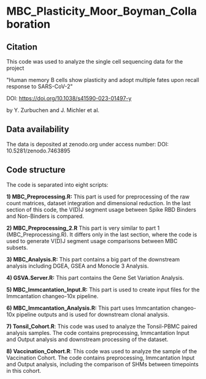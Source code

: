 # MBC_Plasticity_Moor_Boyman_Collaboration

## Citation
This code was used to analyze the single cell sequencing data for the project 

"Human memory B cells show plasticity and adopt multiple fates upon recall response to SARS-CoV-2" 

DOI: https://doi.org/10.1038/s41590-023-01497-y

by Y. Zurbuchen and J. Michler et al. 

## Data availability

The data is deposited at zenodo.org under access number: DOI: 10.5281/zenodo.7463895

## Code structure

The code is separated into eight scripts:

**1) MBC_Preprocessing.R:** This part is used for preprocessing of the raw count matrices, dataset integration and dimensional reduction. In the last section of this code, the V(D)J segment usage between Spike RBD Binders and Non-Binders is compared.

**2) MBC_Preprocessing_2.R** This part is very similar to part 1 (MBC_Preprocessing.R). It differs only in the last section, where the code is used to generate V(D)J segment usage comparisons between MBC subsets.

**3) MBC_Analysis.R:** This part contains a big part of the downstream analysis including DGEA, GSEA and Monocle 3 Analysis.

**4) GSVA.Server.R:** This part contains the Gene Set Variation Analysis.

**5) MBC_Immcantation_Input.R:** This part is used to create input files for the Immcantation changeo-10x pipeline.

**6) MBC_Immcantation_Analysis.R:** This part uses Immcantation changeo-10x pipeline outputs and is used for downstream clonal analysis.

**7) Tonsil_Cohort.R**: This code was used to analyze the Tonsil-PBMC paired analysis samples. The code contains preprocessing, Immcantation Input and Output analysis and downstream processing of the dataset.

**8) Vaccination_Cohort.R**: This code was used to analyze the sample of the Vaccination Cohort. The code contains preprocessing, Immcantation Input and Output analysis, including the comparison of SHMs between timepoints in this cohort.

